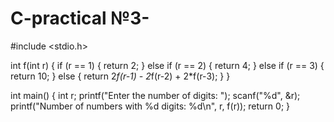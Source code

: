 # C-practical №3-

#include <stdio.h>

int f(int r) {
    if (r == 1) {
        return 2;
    } else if (r == 2) {
        return 4;
    } else if (r == 3) {
        return 10;
    } else {
        return 2*f(r-1) - 2*f(r-2) + 2*f(r-3);
    }
}

int main() {
    int r;
    printf("Enter the number of digits: ");
    scanf("%d", &r);
    printf("Number of numbers with %d digits: %d\n", r, f(r));
    return 0;
}

